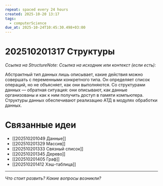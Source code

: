 ```yaml
---
repeat: spaced every 24 hours
created: 2025-10-20 13:17
tags:
  - computerScience
due_at: 2025-10-24T10:45:30.498+03:00
---
```

# 202510201317 Структуры

*Ссылка на StructureNote:*
*Ссылка на исходник или контекст (если есть):*

Абстрактный тип данных лишь описывает, какие действия можно совершать с переменными конкретного типа. Он определяет список операций, но не объясняет, как они выполняются. Со структурами данных — обратная ситуация: они описывают, как данные организованы и как к ним получить доступ в памяти компьютера. Структуры данных обеспечивают реализацию АТД в модулях обработки данных.

# Связанные идеи

- [[202510201049 Данные]]
- [[202510201329 Массив]]
- [[202510201333 Связный список]]
- [[202510201345 Дерево]]
- [[202510201405 Граф]]
- [[202510201412 Хэш-таблица]]

---

*Что стоит развить? Какие вопросы возникли?*
